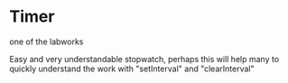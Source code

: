 # Timer
one of the labworks 

Easy and very understandable stopwatch, perhaps this will help many to quickly understand the work with "setInterval" and "clearInterval"
